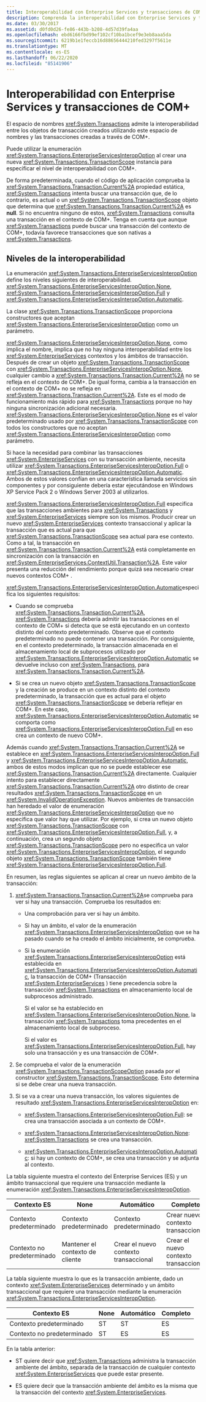 ```yaml
---
title: Interoperabilidad con Enterprise Services y transacciones de COM+
description: Comprenda la interoperabilidad con Enterprise Services y transacciones COM+ en .NET mediante el espacio de nombres System. Transactions.
ms.date: 03/30/2017
ms.assetid: d0fd0d26-fe86-443b-b208-4d57d39fa4aa
ms.openlocfilehash: ebd6166fbd99ef102cf10ba1bcef9e3eb8aaa5da
ms.sourcegitcommit: 6219b1e1feccb16d88656444210fed3297f5611e
ms.translationtype: MT
ms.contentlocale: es-ES
ms.lasthandoff: 06/22/2020
ms.locfileid: "85141906"
---
```

# <a name="interoperability-with-enterprise-services-and-com-transactions"></a>Interoperabilidad con Enterprise Services y transacciones de COM+
El espacio de nombres <xref:System.Transactions> admite la interoperabilidad entre los objetos de transacción creados utilizando este espacio de nombres y las transacciones creadas a través de COM+.  
  
 Puede utilizar la enumeración <xref:System.Transactions.EnterpriseServicesInteropOption> al crear una nueva <xref:System.Transactions.TransactionScope> instancia para especificar el nivel de interoperabilidad con COM+.  
  
 De forma predeterminada, cuando el código de aplicación comprueba la <xref:System.Transactions.Transaction.Current%2A> propiedad estática, <xref:System.Transactions> intenta buscar una transacción que, de lo contrario, es actual o un <xref:System.Transactions.TransactionScope> objeto que determina que <xref:System.Transactions.Transaction.Current%2A> es **null**. Si no encuentra ninguno de estos, <xref:System.Transactions> consulta una transacción en el contexto de COM+. Tenga en cuenta que aunque <xref:System.Transactions> puede buscar una transacción del contexto de COM+, todavía favorece transacciones que son nativas a <xref:System.Transactions>.  
  
## <a name="interoperability-levels"></a>Niveles de la interoperabilidad  
 La enumeración <xref:System.Transactions.EnterpriseServicesInteropOption> define los niveles siguientes de interoperabilidad. <xref:System.Transactions.EnterpriseServicesInteropOption.None>, <xref:System.Transactions.EnterpriseServicesInteropOption.Full> y <xref:System.Transactions.EnterpriseServicesInteropOption.Automatic>.  
  
 La clase <xref:System.Transactions.TransactionScope> proporciona constructores que aceptan <xref:System.Transactions.EnterpriseServicesInteropOption> como un parámetro.  
  
 <xref:System.Transactions.EnterpriseServicesInteropOption.None>, como implica el nombre, implica que no hay ninguna interoperabilidad entre los <xref:System.EnterpriseServices> contextos y los ámbitos de transacción. Después de crear un objeto <xref:System.Transactions.TransactionScope> con <xref:System.Transactions.EnterpriseServicesInteropOption.None>, cualquier cambio a <xref:System.Transactions.Transaction.Current%2A> no se refleja en el contexto de COM+. De igual forma, cambia a la transacción en el contexto de COM+ no se refleja en <xref:System.Transactions.Transaction.Current%2A>. Este es el modo de funcionamiento más rápido para <xref:System.Transactions> porque no hay ninguna sincronización adicional necesaria. <xref:System.Transactions.EnterpriseServicesInteropOption.None> es el valor predeterminado usado por <xref:System.Transactions.TransactionScope> con todos los constructores que no aceptan <xref:System.Transactions.EnterpriseServicesInteropOption> como parámetro.  
  
 Si hace la necesidad para combinar las transacciones <xref:System.EnterpriseServices> con su transacción ambiente, necesita utilizar <xref:System.Transactions.EnterpriseServicesInteropOption.Full> o <xref:System.Transactions.EnterpriseServicesInteropOption.Automatic>. Ambos de estos valores confían en una característica llamada servicios sin componentes y por consiguiente debería estar ejecutándose en Windows XP Service Pack 2 o Windows Server 2003 al utilizarlos.  
  
 <xref:System.Transactions.EnterpriseServicesInteropOption.Full> especifica que las transacciones ambientes para <xref:System.Transactions> y <xref:System.EnterpriseServices> siempre son los mismos. Producir crear un nuevo <xref:System.EnterpriseServices> contexto transaccional y aplicar la transacción que es actual para que <xref:System.Transactions.TransactionScope> sea actual para ese contexto. Como a tal, la transacción en <xref:System.Transactions.Transaction.Current%2A> está completamente en sincronización con la transacción en <xref:System.EnterpriseServices.ContextUtil.Transaction%2A>. Este valor presenta una reducción del rendimiento porque quizá sea necesario crear nuevos contextos COM+ .  
  
 <xref:System.Transactions.EnterpriseServicesInteropOption.Automatic>especifica los siguientes requisitos:  
  
- Cuando se comprueba <xref:System.Transactions.Transaction.Current%2A>, <xref:System.Transactions> debería admitir las transacciones en el contexto de COM+ si detecta que se está ejecutando en un contexto distinto del contexto predeterminado. Observe que el contexto predeterminado no puede contener una transacción. Por consiguiente, en el contexto predeterminado, la transacción almacenada en el almacenamiento local de subprocesos utilizado por <xref:System.Transactions.EnterpriseServicesInteropOption.Automatic> se devuelve incluso con <xref:System.Transactions>, para <xref:System.Transactions.Transaction.Current%2A>.  
  
- Si se crea un nuevo objeto <xref:System.Transactions.TransactionScope> y la creación se produce en un contexto distinto del contexto predeterminado, la transacción que es actual para el objeto <xref:System.Transactions.TransactionScope> se debería reflejar en COM+. En este caso, <xref:System.Transactions.EnterpriseServicesInteropOption.Automatic> se comporta como <xref:System.Transactions.EnterpriseServicesInteropOption.Full> en eso crea un contexto de nuevo COM+.  
  
 Además cuando <xref:System.Transactions.Transaction.Current%2A> se establece en <xref:System.Transactions.EnterpriseServicesInteropOption.Full> y <xref:System.Transactions.EnterpriseServicesInteropOption.Automatic>, ambos de estos modos implican que no se puede establecer ese <xref:System.Transactions.Transaction.Current%2A> directamente.  Cualquier intento para establecer directamente <xref:System.Transactions.Transaction.Current%2A> otro distinto de crear resultados <xref:System.Transactions.TransactionScope> en un <xref:System.InvalidOperationException>. Nuevos ambientes de transacción han heredado el valor de enumeración <xref:System.Transactions.EnterpriseServicesInteropOption> que no especifica que valor hay que utilizar. Por ejemplo, si crea un nuevo objeto <xref:System.Transactions.TransactionScope> con <xref:System.Transactions.EnterpriseServicesInteropOption.Full>, y, a continuación, crea un segundo objeto <xref:System.Transactions.TransactionScope> pero no especifica un valor <xref:System.Transactions.EnterpriseServicesInteropOption>, el segundo objeto <xref:System.Transactions.TransactionScope> también tiene <xref:System.Transactions.EnterpriseServicesInteropOption.Full>.  
  
 En resumen, las reglas siguientes se aplican al crear un nuevo ámbito de la transacción:  
  
1. <xref:System.Transactions.Transaction.Current%2A>se comprueba para ver si hay una transacción. Comprueba los resultados en:  
  
    - Una comprobación para ver si hay un ámbito.  
  
    - Si hay un ámbito, el valor de la enumeración <xref:System.Transactions.EnterpriseServicesInteropOption> que se ha pasado cuando se ha creado el ámbito inicialmente, se comprueba.  
  
    - Si la enumeración <xref:System.Transactions.EnterpriseServicesInteropOption> está establecida en <xref:System.Transactions.EnterpriseServicesInteropOption.Automatic>, la transacción de COM+ (Transacción <xref:System.EnterpriseServices> ) tiene precedencia sobre la transacción <xref:System.Transactions> en almacenamiento local de subprocesos administrado.  
  
         Si el valor se ha establecido en <xref:System.Transactions.EnterpriseServicesInteropOption.None>, la transacción <xref:System.Transactions> toma precedentes en el almacenamiento local de subproceso.  
  
         Si el valor es <xref:System.Transactions.EnterpriseServicesInteropOption.Full>, hay solo una transacción y es una transacción de COM+.  
  
2. Se comprueba el valor de la enumeración <xref:System.Transactions.TransactionScopeOption> pasada por el constructor <xref:System.Transactions.TransactionScope>. Esto determina si se debe crear una nueva transacción.  
  
3. Si se va a crear una nueva transacción, los valores siguientes de resultado <xref:System.Transactions.EnterpriseServicesInteropOption> en:  
  
    - <xref:System.Transactions.EnterpriseServicesInteropOption.Full>: se crea una transacción asociada a un contexto de COM+.  
  
    - <xref:System.Transactions.EnterpriseServicesInteropOption.None>: <xref:System.Transactions> se crea una transacción.  
  
    - <xref:System.Transactions.EnterpriseServicesInteropOption.Automatic>: si hay un contexto de COM+, se crea una transacción y se adjunta al contexto.  
  
 La tabla siguiente muestra el contexto del Enterprise Services (ES) y un ámbito transaccional que requiere una transacción mediante la enumeración <xref:System.Transactions.EnterpriseServicesInteropOption>.  
  
|Contexto ES|None|Automático|Completo|  
|----------------|----------|---------------|----------|  
|Contexto predeterminado|Contexto predeterminado|Contexto predeterminado|Crear nuevo <br />contexto transaccional|  
|Contexto no predeterminado|Mantener el contexto de cliente|Crear el nuevo contexto transaccional|Crear el nuevo contexto transaccional|  
  
 La tabla siguiente muestra lo que es la transacción ambiente, dado un contexto <xref:System.EnterpriseServices> determinado y un ámbito transaccional que requiere una transacción mediante la enumeración <xref:System.Transactions.EnterpriseServicesInteropOption>.  
  
|Contexto ES|None|Automático|Completo|  
|----------------|----------|---------------|----------|  
|Contexto predeterminado|ST|ST|ES|  
|Contexto no predeterminado|ST|ES|ES|  
  
 En la tabla anterior:  
  
- ST quiere decir que <xref:System.Transactions> administra la transacción ambiente del ámbito, separada de la transacción de cualquier contexto <xref:System.EnterpriseServices> que puede estar presente.  
  
- ES quiere decir que la transacción ambiente del ámbito es la misma que la transacción del contexto <xref:System.EnterpriseServices>.
